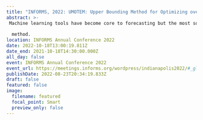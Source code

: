 ```yaml
---
title: "INFORMS, 2022: UMOTEM: Upper Bounding Method for Optimizing over Tree Ensemble Models"
abstract: >-
 Machine learning tools have become core to forecasting but the most sophisticated models are not easily optimized over. When tree-based models, such as Random Forest or XGBoost, are used in optimization formulations they then require an exponential number of binary decision variables. These formulations do not scale well and result in intractable formulations. In this work, we propose a scalable approximation of the optimization formulation that can optimize over ensemble tree models in linear time while also showing theoretical bounds on the optimality gap and strong computational results. (Method for Optimizing over Tree Ensemble Models) is an algorithm for optimizing an objective function that is determined by an ensemble tree model.
 
  method.
location: INFORMS Annual Conference 2022
date: 2022-10-18T13:00:19.811Z
date_end: 2021-10-18T14:30:00.000Z
all_day: false
event: INFORMS Annual Conference 2022
event_url: https://meetings.informs.org/wordpress/indianapolis2022/#_gl=1*107tvc6*_gcl_aw*R0NMLjE2NzM5NzI2MjIuQ2owS0NRaUFxNW1lQmhDeUFSSXNBSnJ0ZHI0WlNDRERjUU1mcmYyMFJNVGpTc0djbk1jZ2w4elVHSXVGazVNNDE4VGhXSG9RX2pOUTFmTWFBa0JLRUFMd193Y0I.
publishDate: 2022-08-23T20:34:19.833Z
draft: false
featured: false
image:
  filename: featured
  focal_point: Smart
  preview_only: false
---
```

